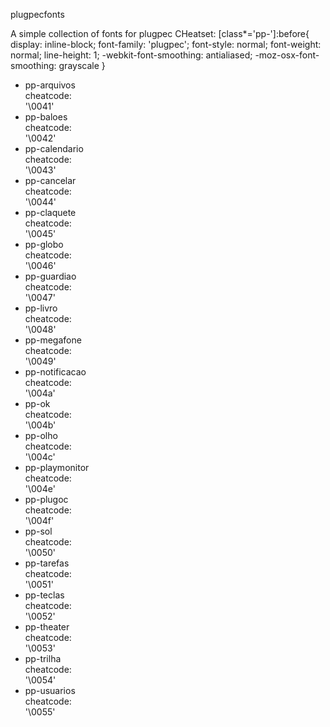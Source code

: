 
plugpecfonts

A simple collection of fonts for plugpec
CHeatset:
[class*='pp-']:before{
    display: inline-block;
    font-family: 'plugpec';
    font-style: normal;
    font-weight: normal;
    line-height: 1;
    -webkit-font-smoothing: antialiased;
    -moz-osx-font-smoothing: grayscale
}

*   pp-arquivos  
    cheatcode:  
    '\0041'
*   pp-baloes  
    cheatcode:  
    '\0042'
*   pp-calendario  
    cheatcode:  
    '\0043'
*   pp-cancelar  
    cheatcode:  
    '\0044'
*   pp-claquete  
    cheatcode:  
    '\0045'
*   pp-globo  
    cheatcode:  
    '\0046'
*   pp-guardiao  
    cheatcode:  
    '\0047'
*   pp-livro  
    cheatcode:  
    '\0048'
*   pp-megafone  
    cheatcode:  
    '\0049'
*   pp-notificacao  
    cheatcode:  
    '\004a'
*   pp-ok  
    cheatcode:  
    '\004b'
*   pp-olho  
    cheatcode:  
    '\004c'
*   pp-playmonitor  
    cheatcode:  
    '\004e'
*   pp-plugoc  
    cheatcode:  
    '\004f'
*   pp-sol  
    cheatcode:  
    '\0050'
*   pp-tarefas  
    cheatcode:  
    '\0051'
*   pp-teclas  
    cheatcode:  
    '\0052'
*   pp-theater  
    cheatcode:  
    '\0053'
*   pp-trilha  
    cheatcode:  
    '\0054'
*   pp-usuarios  
    cheatcode:  
    '\0055'
